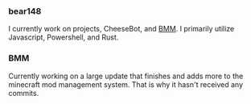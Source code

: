 ### bear148
I currently work on projects, CheeseBot, and [BMM](https://github.com/bear148/Bears-Mod-Manager). I primarily utilize Javascript, Powershell, and Rust.

### BMM
Currently working on a large update that finishes and adds more to the minecraft mod management system. That is why it hasn't received any commits.

<!--
**bear148/bear148** is a ✨ _special_ ✨ repository because its `README.md` (this file) appears on your GitHub profile.

Here are some ideas to get you started:

- 🔭 I’m currently working on ...
- 🌱 I’m currently learning ...
- 👯 I’m looking to collaborate on ...
- 🤔 I’m looking for help with ...
- 💬 Ask me about ...
- 📫 How to reach me: ...
- 😄 Pronouns: ...
- ⚡ Fun fact: ...
-->

